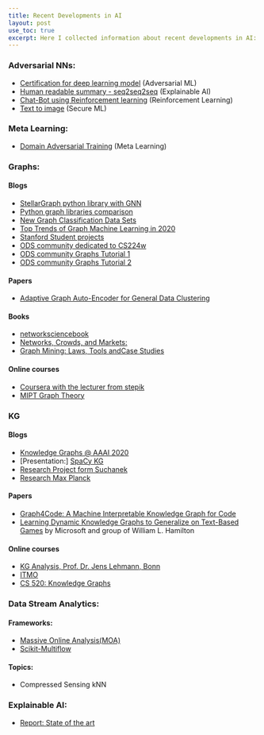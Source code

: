 ```yaml
---
title: Recent Developments in AI
layout: post
use_toc: true
excerpt: Here I collected information about recent developments in AI:
---
```


### Adversarial NNs:
- [Certification for deep learning model](https://files.sri.inf.ethz.ch/website/papers/sp2018.pdf) (Adversarial ML)
- [Human readable summary - seq2seq2seq](https://arxiv.org/pdf/1810.02851.pdf) (Explainable AI)
- [Chat-Bot using Reinforcement learning](https://aclweb.org/anthology/D16-1127) (Reinforcement Learning)
- [Text to image](https://arxiv.org/pdf/1605.05396.pdf) (Secure ML)

### Meta Learning:
- [Domain Adversarial Training](https://arxiv.org/pdf/1505.07818.pdf) (Meta Learning)

### Graphs:
#### Blogs
- [StellarGraph python library with GNN](https://stellargraph.readthedocs.io/en/stable/index.html)
- [Python graph libraries comparison](https://www.timlrx.com/2020/05/10/benchmark-of-popular-graph-network-packages-v2/)
- [New Graph Classification Data Sets](https://medium.com/@sergei.ivanov_24894/new-graph-classification-data-sets-43e134340d2d)
- [Top Trends of Graph Machine Learning in 2020](https://towardsdatascience.com/top-trends-of-graph-machine-learning-in-2020-1194175351a3)
- [Stanford Student projects](http://snap.stanford.edu/class/cs224w-2018/info.html)
- [ODS community dedicated to CS224w](https://docs.google.com/document/d/18sUuIYaT2MsqyD-XvxtwtR488VxZyQ94isEjo2diQ40/edit)
- [ODS community Graphs Tutorial 1](https://nbviewer.jupyter.org/github/Yorko/mlcourse_open/blob/master/jupyter_english/tutorials/Epidemics_on_networks_with_NetworkX_and_EoN_Syrovatskiy_Ilya.ipynb)
- [ODS community Graphs Tutorial 2](https://nbviewer.jupyter.org/github/Yorko/mlcourse.ai/blob/master/jupyter_english/tutorials/Introduction_to_Network_Analysis_with_NetworkX_Georgy_Lazarev.ipynb)   

#### Papers
- [Adaptive Graph Auto-Encoder for General Data Clustering](https://arxiv.org/abs/2002.08648)

#### Books
- [networksciencebook](http://networksciencebook.com/chapter/2)
- [Networks, Crowds, and Markets: ](https://www.cs.cornell.edu/home/kleinber/networks-book/)
- [Graph Mining: Laws, Tools andCase Studies](https://pdfs.semanticscholar.org/9ff2/cc321284db347148b2108bb880c9461d1279.pdf)

#### Online courses
- [Coursera with the lecturer from stepik](https://www.coursera.org/lecture/delivery-problem/delivery-problem-1ok2C)
- [MIPT Graph Theory](https://www.coursera.org/learn/teoriya-grafov/home/)

### KG

#### Blogs
- [Knowledge Graphs @ AAAI 2020](https://medium.com/@mgalkin/knowledge-graphs-aaai-2020-c457ad5aafc0)
- [Presentation:]  [SpaCy KG](https://drive.google.com/file/d/1EuGxcQLcXvjjkZ-KRUlwpr_doBVyEBEG/view)
- [Research Project form Suchanek](https://suchanek.name/work/research/nordf/)
- [Research Max Planck](https://www.mpi-inf.mpg.de/departments/databases-and-information-systems/research/yago-naga/)

#### Papers
- [Graph4Code: A Machine Interpretable Knowledge Graph for Code](https://arxiv.org/abs/2002.09440)
- [Learning Dynamic Knowledge Graphs to Generalize on Text-Based Games](https://arxiv.org/abs/2002.09127) by Microsoft and group of William L. Hamilton

#### Online courses
- [KG Analysis, Prof. Dr. Jens Lehmann, Bonn](https://sewiki.iai.uni-bonn.de/teaching/lectures/kga/2018/slides)
- [ITMO](https://drive.google.com/drive/folders/1w9zf1Ovl3LDDJu-8VTV8vL5XBMHzX4-W?usp=sharing)
- [CS 520: Knowledge Graphs](https://web.stanford.edu/class/cs520/abstracts/)

### Data Stream Analytics:
#### Frameworks:
- [Massive Online Analysis(MOA)](https://moa.cms.waikato.ac.nz/)
- [Scikit-Multiflow](https://scikit-multiflow.github.io//)
#### Topics:
- Compressed Sensing kNN

### Explainable AI:
- [Report: State of the art](https://www.telecom-paris.fr/explainable-artificial-intelligence)
